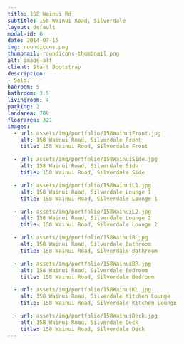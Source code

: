```yaml
---
title: 158 Wainui Rd
subtitle: 158 Wainui Road, Silverdale
layout: default
modal-id: 6
date: 2014-07-15
img: roundicons.png
thumbnail: roundicons-thumbnail.png
alt: image-alt
client: Start Bootstrap
description:
- Sold.
bedroom: 5
bathroom: 3.5
livingroom: 4
parking: 2
landarea: 709
floorarea: 321
images:
  - url: assets/img/portfolio/158WainuiFront.jpg
    alt: 158 Wainui Road, Silverdale Front
    title: 158 Wainui Road, Silverdale Front

  - url: assets/img/portfolio/158WainuiSide.jpg
    alt: 158 Wainui Road, Silverdale Side
    title: 158 Wainui Road, Silverdale Side

  - url: assets/img/portfolio/158WainuiL1.jpg
    alt: 158 Wainui Road, Silverdale Lounge 1
    title: 158 Wainui Road, Silverdale Lounge 1

  - url: assets/img/portfolio/158WainuiL2.jpg
    alt: 158 Wainui Road, Silverdale Lounge 2
    title: 158 Wainui Road, Silverdale Lounge 2

  - url: assets/img/portfolio/158WainuiB.jpg
    alt: 158 Wainui Road, Silverdale Bathroom
    title: 158 Wainui Road, Silverdale Bathroom

  - url: assets/img/portfolio/158WainuiBR.jpg
    alt: 158 Wainui Road, Silverdale Bedroom
    title: 158 Wainui Road, Silverdale Bedroom

  - url: assets/img/portfolio/158WainuiKL.jpg
    alt: 158 Wainui Road, Silverdale Kitchen Lounge
    title: 158 Wainui Road, Silverdale Kitchen Lounge

  - url: assets/img/portfolio/158WainuiDeck.jpg
    alt: 158 Wainui Road, Silverdale Deck
    title: 158 Wainui Road, Silverdale Deck
---
```

